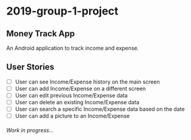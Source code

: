 # 2019-group-1-project

## Money Track App

An Android application to track income and expense.

## User Stories

- [ ] User can see Income/Expense history on the main screen
- [ ] User can add Income/Expense on a different screen
- [ ] User can edit previous Income/Expense data
- [ ] User can delete an existing Income/Expense data
- [ ] User can search a specific Income/Expense data based on the date
- [ ] User can add a picture to an Income/Expense

###### Work in progress...
